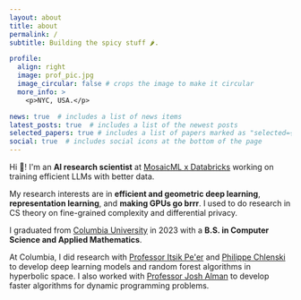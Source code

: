 ```yaml
---
layout: about
title: about
permalink: /
subtitle: Building the spicy stuff 🌶️.

profile:
  align: right
  image: prof_pic.jpg
  image_circular: false # crops the image to make it circular
  more_info: >
    <p>NYC, USA.</p>

news: true  # includes a list of news items
latest_posts: true  # includes a list of the newest posts
selected_papers: true # includes a list of papers marked as "selected={true}"
social: true  # includes social icons at the bottom of the page
---
```


Hi 👋! I'm an **AI research scientist** at [MosaicML x
Databricks](https://www.mosaicml.com/) working on training efficient LLMs with
better data.

My research interests are in **efficient and geometric deep learning**,
**representation learning**, and **making GPUs go brrr**. I used to do research in CS theory on fine-grained complexity and differential privacy.

I graduated from [Columbia University](https://www.columbia.edu/) in 2023 with a
**B.S. in Computer Science and Applied Mathematics**.

At Columbia, I did research with [Professor Itsik
Pe'er](https://www.engineering.columbia.edu/faculty/itsik-peer) and [Philippe
Chlenski](http://chlenski.com/) to develop deep learning models and random
forest algorithms in hyperbolic space. I also worked with [Professor Josh
Alman](https://joshalman.com/) to develop faster algorithms for dynamic programming problems.
